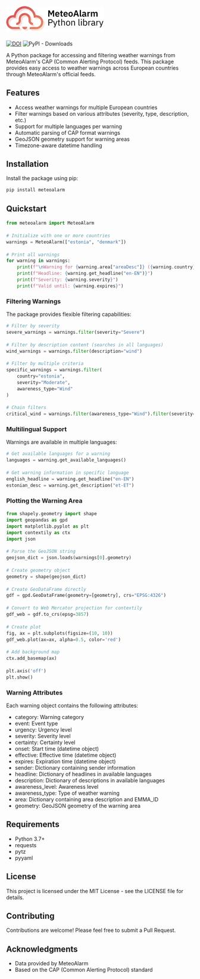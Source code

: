 ![MeteoAlarm Python package](https://github.com/NiklasJordan/meteoalarm/blob/main/docs/_static/meteoalarm-header.png)
---

[![DOI](https://zenodo.org/badge/DOI/10.5281/zenodo.14885078.svg)](https://doi.org/10.5281/zenodo.14885078) ![PyPI - Downloads](https://img.shields.io/pypi/dm/meteoalarm?label=PyPI%20Downloads&labelColor=blue&color=black&link=https%3A%2F%2Fpypi.org%2Fproject%2Fmeteoalarm%2F)

A Python package for accessing and filtering weather warnings from MeteoAlarm's CAP (Common Alerting Protocol) feeds. This package provides easy access to weather warnings across European countries through MeteoAlarm's official feeds.

## Features

- Access weather warnings for multiple European countries
- Filter warnings based on various attributes (severity, type, description, etc.)
- Support for multiple languages per warning
- Automatic parsing of CAP format warnings
- GeoJSON geometry support for warning areas
- Timezone-aware datetime handling

## Installation

Install the package using pip:

```bash
pip install meteoalarm
```

## Quickstart

```python
from meteoalarm import MeteoAlarm

# Initialize with one or more countries
warnings = MeteoAlarm(["estonia", "denmark"])

# Print all warnings
for warning in warnings:
    print(f"\nWarning for {warning.area["areaDesc"]} ({warning.country}):")
    print(f"Headline: {warning.get_headline("en-EN")}")
    print(f"Severity: {warning.severity}")
    print(f"Valid until: {warning.expires}")
```

### Filtering Warnings

The package provides flexible filtering capabilities:

```python
# Filter by severity
severe_warnings = warnings.filter(severity="Severe")

# Filter by description content (searches in all languages)
wind_warnings = warnings.filter(description="wind")

# Filter by multiple criteria
specific_warnings = warnings.filter(
    country="estonia",
    severity="Moderate",
    awareness_type="Wind"
)

# Chain filters
critical_wind = warnings.filter(awareness_type="Wind").filter(severity="Severe")
```

### Multilingual Support

Warnings are available in multiple languages:

```python
# Get available languages for a warning
languages = warning.get_available_languages()

# Get warning information in specific language
english_headline = warning.get_headline("en-EN")
estonian_desc = warning.get_description("et-ET")
```

### Plotting the Warning Area

```python
from shapely.geometry import shape
import geopandas as gpd
import matplotlib.pyplot as plt
import contextily as ctx
import json

# Parse the GeoJSON string
geojson_dict = json.loads(warnings[0].geometry)

# Create geometry object
geometry = shape(geojson_dict)

# Create GeoDataFrame directly
gdf = gpd.GeoDataFrame(geometry=[geometry], crs="EPSG:4326")

# Convert to Web Mercator projection for contextily
gdf_web = gdf.to_crs(epsg=3857)

# Create plot
fig, ax = plt.subplots(figsize=(10, 10))
gdf_web.plot(ax=ax, alpha=0.5, color='red')

# Add background map
ctx.add_basemap(ax)

plt.axis('off')
plt.show()
```

### Warning Attributes
Each warning object contains the following attributes:

- category: Warning category
- event: Event type
- urgency: Urgency level
- severity: Severity level
- certainty: Certainty level
- onset: Start time (datetime object)
- effective: Effective time (datetime object)
- expires: Expiration time (datetime object)
- sender: Dictionary containing sender information
- headline: Dictionary of headlines in available languages
- description: Dictionary of descriptions in available languages
- awareness_level: Awareness level
- awareness_type: Type of weather warning
- area: Dictionary containing area description and EMMA_ID
- geometry: GeoJSON geometry of the warning area

## Requirements
- Python 3.7+
- requests
- pytz
- pyyaml

## License
This project is licensed under the MIT License - see the LICENSE file for details.

## Contributing
Contributions are welcome! Please feel free to submit a Pull Request.

## Acknowledgments
- Data provided by MeteoAlarm
- Based on the CAP (Common Alerting Protocol) standard
